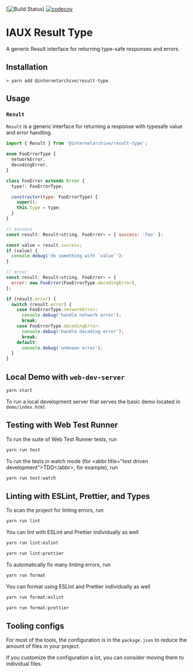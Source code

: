 [![Build Status](https://github.com/internetarchive/iaux-result-type/actions/workflows/ci.yml/badge.svg?branch=main)) [![codecov](https://codecov.io/gh/internetarchive/iaux-result-type/branch/master/graph/badge.svg)](https://codecov.io/gh/internetarchive/iaux-result-type)

# IAUX Result Type

A generic Result interface for returning type-safe responses and errors.

## Installation

```
> yarn add @internetarchive/result-type
```

## Usage

### `Result`

`Result` is a generic interface for returning a response with typesafe value and error handling.

```js
import { Result } from '@internetarchive/result-type';

enum FooErrorType {
  networkError,
  decodingError,
}

class FooError extends Error {
  type?: FooErrorType;

  constructor(type: FooErrorType) {
    super();
    this.type = type;
  }
}

// success
const result: Result<string, FooError> = { success: 'foo' };

const value = result.success;
if (value) {
  console.debug('do something with `value`');
}

// error
const result: Result<string, FooError> = {
  error: new FooError(FooErrorType.decodingError),
};

if (result.error) {
  switch (result.error) {
    case FooErrorType.networkError:
      console.debug('handle network error');
      break;
    case FooErrorType.decodingError:
      console.debug('handle decoding error');
      break;
    default:
      console.debug('unknown error');
  }
}
```

## Local Demo with `web-dev-server`
```bash
yarn start
```
To run a local development server that serves the basic demo located in `demo/index.html`

## Testing with Web Test Runner
To run the suite of Web Test Runner tests, run
```bash
yarn run test
```

To run the tests in watch mode (for &lt;abbr title=&#34;test driven development&#34;&gt;TDD&lt;/abbr&gt;, for example), run

```bash
yarn run test:watch
```

## Linting with ESLint, Prettier, and Types
To scan the project for linting errors, run
```bash
yarn run lint
```

You can lint with ESLint and Prettier individually as well
```bash
yarn run lint:eslint
```
```bash
yarn run lint:prettier
```

To automatically fix many linting errors, run
```bash
yarn run format
```

You can format using ESLint and Prettier individually as well
```bash
yarn run format:eslint
```
```bash
yarn run format:prettier
```

## Tooling configs

For most of the tools, the configuration is in the `package.json` to reduce the amount of files in your project.

If you customize the configuration a lot, you can consider moving them to individual files.
